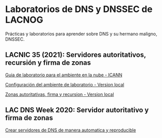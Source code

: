 # Laboratorios de DNS y DNSSEC de LACNOG

Prácticas y laboratorios para aprender sobre DNS y su hermano maligno, DNSSEC.

## LACNIC 35 (2021): Servidores autoritativos, recursión y firma de zonas

[Guia de laboratorio para el ambiente en la nube - ICANN](tutorial-lacnic35/DNS-DNSSEC-Guia-Lab-ICANN.md)

[Configuración del ambiente de laboratorio - Version local](tutorial-lacnic35/README.md)

[Zonas autoritativas, firma y recursion - Version local](tutorial-lacnic35/Lab1-Autoritativo-Recursivo.md)

## LAC DNS Week 2020: Servidor autoritativo y firma de zonas

[Crear servidores de DNS de manera automatica y reproducible](lab-guides/demo-dnssec-icann-week-nov2020.md)
